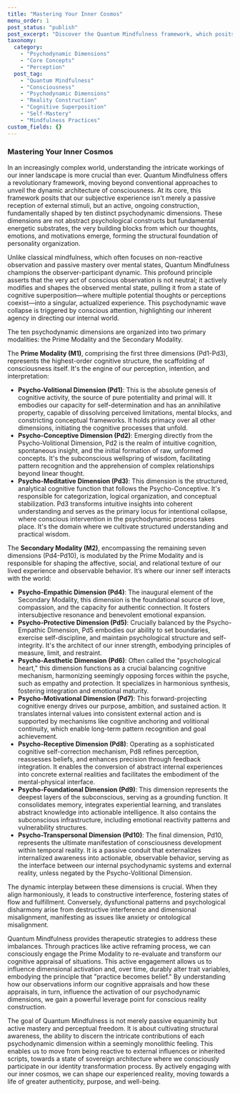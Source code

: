 ```yaml
---
title: "Mastering Your Inner Cosmos"
menu_order: 1
post_status: "publish"
post_excerpt: "Discover the Quantum Mindfulness framework, which posits that your inner world is a dynamic tapestry woven from ten fundamental psychodynamic dimensions. Unlike traditional mindfulness, this approach emphasizes your active role as an observer-participant in shaping your reality. Learn how to consciously navigate your mental states and achieve true perceptual freedom."
taxonomy:
  category:
    - "Psychodynamic Dimensions"
    - "Core Concepts"
    - "Perception"
  post_tag:
    - "Quantum Mindfulness"
    - "Consciousness"
    - "Psychodynamic Dimensions"
    - "Reality Construction"
    - "Cognitive Superposition"
    - "Self-Mastery"
    - "Mindfulness Practices"
custom_fields: {}
---
```


### Mastering Your Inner Cosmos

In an increasingly complex world, understanding the intricate workings of our inner landscape is more crucial than ever. Quantum Mindfulness offers a revolutionary framework, moving beyond conventional approaches to unveil the dynamic architecture of consciousness. At its core, this framework posits that our subjective experience isn't merely a passive reception of external stimuli, but an active, ongoing construction, fundamentally shaped by ten distinct psychodynamic dimensions. These dimensions are not abstract psychological constructs but fundamental energetic substrates, the very building blocks from which our thoughts, emotions, and motivations emerge, forming the structural foundation of personality organization.

Unlike classical mindfulness, which often focuses on non-reactive observation and passive mastery over mental states, Quantum Mindfulness champions the observer-participant dynamic. This profound principle asserts that the very act of conscious observation is not neutral; it actively modifies and shapes the observed mental state, pulling it from a state of cognitive superposition—where multiple potential thoughts or perceptions coexist—into a singular, actualized experience. This psychodynamic wave collapse is triggered by conscious attention, highlighting our inherent agency in directing our internal world.

The ten psychodynamic dimensions are organized into two primary modalities: the Prime Modality and the Secondary Modality.

The **Prime Modality (M1)**, comprising the first three dimensions (Pd1-Pd3), represents the highest-order cognitive structure, the scaffolding of consciousness itself. It's the engine of our perception, intention, and interpretation:

*   **Psycho-Volitional Dimension (Pd1)**: This is the absolute genesis of cognitive activity, the source of pure potentiality and primal will. It embodies our capacity for self-determination and has an annihilative property, capable of dissolving perceived limitations, mental blocks, and constricting conceptual frameworks. It holds primacy over all other dimensions, initiating the cognitive processes that unfold.
*   **Psycho-Conceptive Dimension (Pd2)**: Emerging directly from the Psycho-Volitional Dimension, Pd2 is the realm of intuitive cognition, spontaneous insight, and the initial formation of raw, unformed concepts. It's the subconscious wellspring of wisdom, facilitating pattern recognition and the apprehension of complex relationships beyond linear thought.
*   **Psycho-Meditative Dimension (Pd3)**: This dimension is the structured, analytical cognitive function that follows the Psycho-Conceptive. It's responsible for categorization, logical organization, and conceptual stabilization. Pd3 transforms intuitive insights into coherent understanding and serves as the primary locus for intentional collapse, where conscious intervention in the psychodynamic process takes place. It's the domain where we cultivate structured understanding and practical wisdom.

The **Secondary Modality (M2)**, encompassing the remaining seven dimensions (Pd4-Pd10), is modulated by the Prime Modality and is responsible for shaping the affective, social, and relational texture of our lived experience and observable behavior. It’s where our inner self interacts with the world:

*   **Psycho-Empathic Dimension (Pd4)**: The inaugural element of the Secondary Modality, this dimension is the foundational source of love, compassion, and the capacity for authentic connection. It fosters intersubjective resonance and benevolent emotional expansion.
*   **Psycho-Protective Dimension (Pd5)**: Crucially balanced by the Psycho-Empathic Dimension, Pd5 embodies our ability to set boundaries, exercise self-discipline, and maintain psychological structure and self-integrity. It's the architect of our inner strength, embodying principles of measure, limit, and restraint.
*   **Psycho-Aesthetic Dimension (Pd6)**: Often called the "psychological heart," this dimension functions as a crucial balancing cognitive mechanism, harmonizing seemingly opposing forces within the psyche, such as empathy and protection. It specializes in harmonious synthesis, fostering integration and emotional maturity.
*   **Psycho-Motivational Dimension (Pd7)**: This forward-projecting cognitive energy drives our purpose, ambition, and sustained action. It translates internal values into consistent external action and is supported by mechanisms like cognitive anchoring and volitional continuity, which enable long-term pattern recognition and goal achievement.
*   **Psycho-Receptive Dimension (Pd8)**: Operating as a sophisticated cognitive self-correction mechanism, Pd8 refines perception, reassesses beliefs, and enhances precision through feedback integration. It enables the conversion of abstract internal experiences into concrete external realities and facilitates the embodiment of the mental-physical interface.
*   **Psycho-Foundational Dimension (Pd9)**: This dimension represents the deepest layers of the subconscious, serving as a grounding function. It consolidates memory, integrates experiential learning, and translates abstract knowledge into actionable intelligence. It also contains the subconscious infrastructure, including emotional reactivity patterns and vulnerability structures.
*   **Psycho-Transpersonal Dimension (Pd10)**: The final dimension, Pd10, represents the ultimate manifestation of consciousness development within temporal reality. It is a passive conduit that externalizes internalized awareness into actionable, observable behavior, serving as the interface between our internal psychodynamic systems and external reality, unless negated by the Psycho-Volitional Dimension.

The dynamic interplay between these dimensions is crucial. When they align harmoniously, it leads to constructive interference, fostering states of flow and fulfillment. Conversely, dysfunctional patterns and psychological disharmony arise from destructive interference and dimensional misalignment, manifesting as issues like anxiety or ontological misalignment.

Quantum Mindfulness provides therapeutic strategies to address these imbalances. Through practices like active reframing process, we can consciously engage the Prime Modality to re-evaluate and transform our cognitive appraisal of situations. This active engagement allows us to influence dimensional activation and, over time, durably alter trait variables, embodying the principle that "practice becomes belief." By understanding how our observations inform our cognitive appraisals and how these appraisals, in turn, influence the activation of our psychodynamic dimensions, we gain a powerful leverage point for conscious reality construction.

The goal of Quantum Mindfulness is not merely passive equanimity but active mastery and perceptual freedom. It is about cultivating structural awareness, the ability to discern the intricate contributions of each psychodynamic dimension within a seemingly monolithic feeling. This enables us to move from being reactive to external influences or inherited scripts, towards a state of sovereign architecture where we consciously participate in our identity transformation process. By actively engaging with our inner cosmos, we can shape our experienced reality, moving towards a life of greater authenticity, purpose, and well-being.